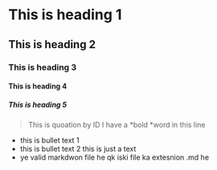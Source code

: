 # This is heading 1
## This is heading 2
### This is heading 3
#### This is heading 4
##### This is heading 5
>This is quoation by ID
I have a *bold *word in this line
- this is bullet text 1
- this is bullet text 2
this is just a  text
- ye valid markdwon file he qk iski file ka extesnion .md he